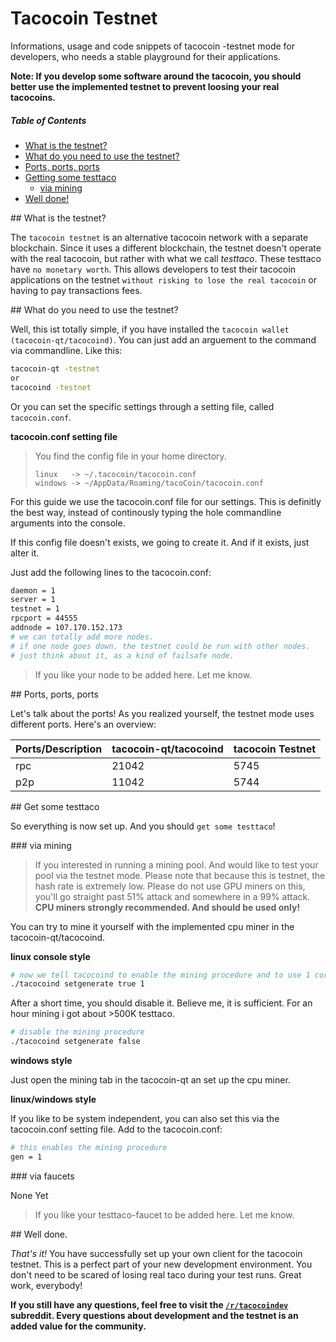 Tacocoin Testnet
================

Informations, usage and code snippets of tacocoin -testnet mode for developers, who needs a stable playground for their applications.

**Note: If you develop some software around the tacocoin, you should better use the implemented testnet to prevent loosing your real tacocoins.**

##### Table of Contents
* [What is the testnet?](#description)  
* [What do you need to use the testnet?](#usage)  
* [Ports, ports, ports](#ports) 
* [Getting some testtaco](#getting)   
  * [via mining](#mining)  
* [Well done!](#done)


<a name="description"/>
## What is the testnet?

The `tacocoin testnet` is an alternative tacocoin network with a separate blockchain. Since it uses a different blockchain, the testnet doesn't operate with the real tacocoin, but rather with what we call _testtaco_. These testtaco have `no monetary worth`. This allows developers to test their tacocoin applications on the testnet `without risking to lose the real tacocoin` or having to pay transactions fees.

<a name="usage"/>
## What do you need to use the testnet?

Well, this ist totally simple, if you have installed the `tacocoin wallet (tacocoin-qt/tacocoind)`. You can just add an arguement to the command via commandline. Like this:

```bash
tacocoin-qt -testnet 
or
tacocoind -testnet
```

Or you can set the specific settings through a setting file, called `tacocoin.conf`.

**tacocoin.conf setting file**
> You find the config file in your home directory.
> ```
> linux   -> ~/.tacocoin/tacocoin.conf
> windows -> ~/AppData/Roaming/tacoCoin/tacocoin.conf
> ```

For this guide we use the tacocoin.conf file for our settings. This is definitly the best way, instead of continously typing the hole commandline arguments into the console.

If this config file doesn't exists, we going to create it. And if it exists, just alter it.

Just add the following lines to the tacocoin.conf:
```bash
daemon = 1
server = 1
testnet = 1
rpcport = 44555
addnode = 107.170.152.173
# we can totally add more nodes.
# if one node goes down. the testnet could be run with other nodes.
# just think about it, as a kind of failsafe node.
```

> If you like your node to be added here. Let me know.

<a name="ports"/>
## Ports, ports, ports

Let's talk about the ports! As you realized yourself, the testnet mode uses different ports. Here's an overview:

Ports/Description | tacocoin-qt/tacocoind |tacocoin Testnet      |
------|-----------------------|----------------------|
rpc   | 21042                 | 5745                |
p2p   | 11042                 | 5744                |


<a name="getting"/>
## Get some testtaco

So everything is now set up. And you should `get some testtaco`!

<a name="mining"/>
### via mining

> If you interested in running a mining pool. And would like to test your pool via the testnet mode. Please note that because this is testnet, the hash rate is extremely low. Please do not use GPU miners on this, you'll go straight past 51% attack and somewhere in a 99% attack. **CPU miners strongly recommended. And should be used only!**

You can try to mine it yourself with the implemented cpu miner in the tacocoin-qt/tacocoind.

**linux console style**
```bash
# now we tell tacocoind to enable the mining procedure and to use 1 core of the cpu.
./tacocoind setgenerate true 1
```

After a short time, you should disable it. Believe me, it is sufficient. For an hour mining i got about >500K testtaco.

```bash
# disable the mining procedure
./tacocoind setgenerate false
```

**windows style**

Just open the mining tab in the tacocoin-qt an set up the cpu miner.

**linux/windows style**

If you like to be system independent, you can also set this via the tacocoin.conf setting file.
Add to the tacocoin.conf:
```bash
# this enables the mining procedure
gen = 1
```

<a name="faucets"/>
### via faucets

None Yet

> If you like your testtaco-faucet to be added here. Let me know.

<a name="done"/>
## Well done.

*That's it!*
You have successfully set up your own client for the tacocoin testnet. This is a perfect part of your new development environment. You don't need to be scared of losing real taco during your test runs. Great work, everybody!

**If you still have any questions, feel free to visit the [`/r/tacocoindev`](http://www.reddit.com/r/tacocoindev) subreddit. Every questions about development and the testnet is an added value for the community.**




